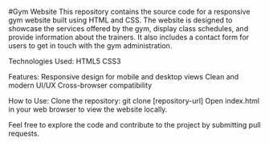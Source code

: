 #Gym Website
This repository contains the source code for a responsive gym website built using HTML and CSS. The website is designed to showcase the services offered by the gym, display class schedules, and provide information about the trainers. It also includes a contact form for users to get in touch with the gym administration.

Technologies Used:
HTML5
CSS3

Features:
Responsive design for mobile and desktop views
Clean and modern UI/UX
Cross-browser compatibility

How to Use:
Clone the repository: git clone [repository-url]
Open index.html in your web browser to view the website locally.

Feel free to explore the code and contribute to the project by submitting pull requests.
